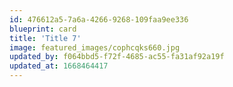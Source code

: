 ```yaml
---
id: 476612a5-7a6a-4266-9268-109faa9ee336
blueprint: card
title: 'Title 7'
image: featured_images/cophcqks660.jpg
updated_by: f064bbd5-f72f-4685-ac55-fa31af92a19f
updated_at: 1668464417
---
```

